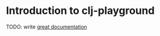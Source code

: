 # Introduction to clj-playground

TODO: write [great documentation](http://jacobian.org/writing/what-to-write/)
